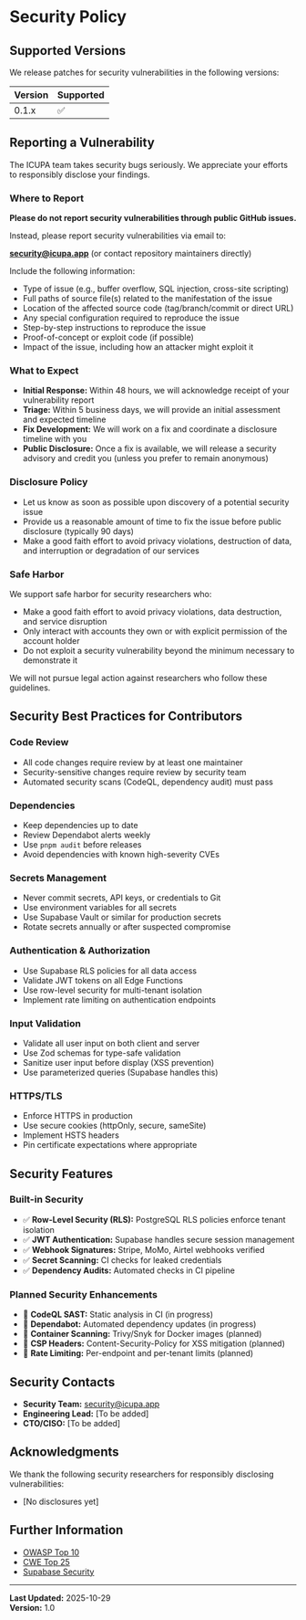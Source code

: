 # Security Policy

## Supported Versions

We release patches for security vulnerabilities in the following versions:

| Version | Supported          |
| ------- | ------------------ |
| 0.1.x   | :white_check_mark: |

## Reporting a Vulnerability

The ICUPA team takes security bugs seriously. We appreciate your efforts to responsibly disclose your findings.

### Where to Report

**Please do not report security vulnerabilities through public GitHub issues.**

Instead, please report security vulnerabilities via email to:

**security@icupa.app** (or contact repository maintainers directly)

Include the following information:
- Type of issue (e.g., buffer overflow, SQL injection, cross-site scripting)
- Full paths of source file(s) related to the manifestation of the issue
- Location of the affected source code (tag/branch/commit or direct URL)
- Any special configuration required to reproduce the issue
- Step-by-step instructions to reproduce the issue
- Proof-of-concept or exploit code (if possible)
- Impact of the issue, including how an attacker might exploit it

### What to Expect

- **Initial Response:** Within 48 hours, we will acknowledge receipt of your vulnerability report
- **Triage:** Within 5 business days, we will provide an initial assessment and expected timeline
- **Fix Development:** We will work on a fix and coordinate a disclosure timeline with you
- **Public Disclosure:** Once a fix is available, we will release a security advisory and credit you (unless you prefer to remain anonymous)

### Disclosure Policy

- Let us know as soon as possible upon discovery of a potential security issue
- Provide us a reasonable amount of time to fix the issue before public disclosure (typically 90 days)
- Make a good faith effort to avoid privacy violations, destruction of data, and interruption or degradation of our services

### Safe Harbor

We support safe harbor for security researchers who:
- Make a good faith effort to avoid privacy violations, data destruction, and service disruption
- Only interact with accounts they own or with explicit permission of the account holder
- Do not exploit a security vulnerability beyond the minimum necessary to demonstrate it

We will not pursue legal action against researchers who follow these guidelines.

## Security Best Practices for Contributors

### Code Review
- All code changes require review by at least one maintainer
- Security-sensitive changes require review by security team
- Automated security scans (CodeQL, dependency audit) must pass

### Dependencies
- Keep dependencies up to date
- Review Dependabot alerts weekly
- Use `pnpm audit` before releases
- Avoid dependencies with known high-severity CVEs

### Secrets Management
- Never commit secrets, API keys, or credentials to Git
- Use environment variables for all secrets
- Use Supabase Vault or similar for production secrets
- Rotate secrets annually or after suspected compromise

### Authentication & Authorization
- Use Supabase RLS policies for all data access
- Validate JWT tokens on all Edge Functions
- Use row-level security for multi-tenant isolation
- Implement rate limiting on authentication endpoints

### Input Validation
- Validate all user input on both client and server
- Use Zod schemas for type-safe validation
- Sanitize user input before display (XSS prevention)
- Use parameterized queries (Supabase handles this)

### HTTPS/TLS
- Enforce HTTPS in production
- Use secure cookies (httpOnly, secure, sameSite)
- Implement HSTS headers
- Pin certificate expectations where appropriate

## Security Features

### Built-in Security
- ✅ **Row-Level Security (RLS):** PostgreSQL RLS policies enforce tenant isolation
- ✅ **JWT Authentication:** Supabase handles secure session management
- ✅ **Webhook Signatures:** Stripe, MoMo, Airtel webhooks verified
- ✅ **Secret Scanning:** CI checks for leaked credentials
- ✅ **Dependency Audits:** Automated checks in CI pipeline

### Planned Security Enhancements
- 🔄 **CodeQL SAST:** Static analysis in CI (in progress)
- 🔄 **Dependabot:** Automated dependency updates (in progress)
- 🔄 **Container Scanning:** Trivy/Snyk for Docker images (planned)
- 🔄 **CSP Headers:** Content-Security-Policy for XSS mitigation (planned)
- 🔄 **Rate Limiting:** Per-endpoint and per-tenant limits (planned)

## Security Contacts

- **Security Team:** security@icupa.app
- **Engineering Lead:** [To be added]
- **CTO/CISO:** [To be added]

## Acknowledgments

We thank the following security researchers for responsibly disclosing vulnerabilities:

- [No disclosures yet]

## Further Information

- [OWASP Top 10](https://owasp.org/www-project-top-ten/)
- [CWE Top 25](https://cwe.mitre.org/top25/)
- [Supabase Security](https://supabase.com/docs/guides/platform/security)

---

**Last Updated:** 2025-10-29  
**Version:** 1.0
